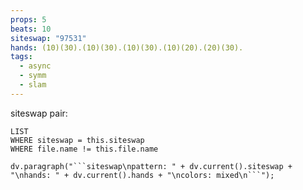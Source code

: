 ```yaml
---
props: 5
beats: 10
siteswap: "97531"
hands: (10)(30).(10)(30).(10)(30).(10)(20).(20)(30).
tags:
  - async
  - symm
  - slam
---
```


siteswap pair:
```dataview
LIST
WHERE siteswap = this.siteswap
WHERE file.name != this.file.name
```
```dataviewjs
dv.paragraph("```siteswap\npattern: " + dv.current().siteswap + "\nhands: " + dv.current().hands + "\ncolors: mixed\n```");
```
